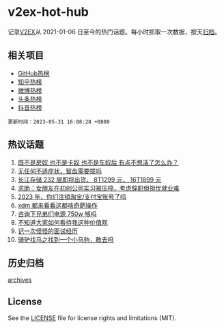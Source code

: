 # v2ex-hot-hub

 记录[V2EX](https://www.v2ex.com/)从 2021-01-06 日至今的热门话题。每小时抓取一次数据，按天[归档](archives)。
 
 ## 相关项目

- [GitHub热榜](https://github.com/lonnyzhang423/github-hot-hub)
- [知乎热榜](https://github.com/lonnyzhang423/zhihu-hot-hub)
- [微博热榜](https://github.com/lonnyzhang423/weibo-hot-hub)
- [头条热榜](https://github.com/lonnyzhang423/toutiao-hot-hub)
- [抖音热榜](https://github.com/lonnyzhang423/douyin-hot-hub)


 `更新时间：2023-05-31 16:08:28 +0800`

## 热议话题

1. [既不是房奴 也不是卡奴 也不是车奴后 有点不想活了怎么办？](https://www.v2ex.com/t/944264)
1. [无任何不适症状，智齿需要拔吗](https://www.v2ex.com/t/944421)
1. [长江存储 232 层即将出货， 8T1299 元， 16T1899 元](https://www.v2ex.com/t/944256)
1. [求助：女朋友在初创公司实习被压榨，考虑辞职但担忧就业难](https://www.v2ex.com/t/944462)
1. [2023 年，你们注销淘宝/支付宝账号了吗](https://www.v2ex.com/t/944504)
1. [xdm 都来看看这都啥奇葩操作](https://www.v2ex.com/t/944414)
1. [咨询下兄弟们电源 750w 够吗](https://www.v2ex.com/t/944383)
1. [不知道大家如何看待我这种价值观](https://www.v2ex.com/t/944447)
1. [记一次怪怪的面试经历](https://www.v2ex.com/t/944385)
1. [骑驴找马之找到一个小马驹，敢去吗](https://www.v2ex.com/t/944246)

## 历史归档

[archives](archives)

## License

See the [LICENSE](LICENSE) file for license rights and limitations (MIT).
